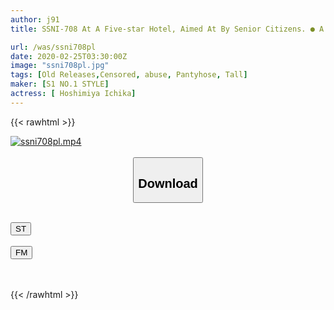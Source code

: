 ```yaml
---
author: j91
title: SSNI-708 At A Five-star Hotel, Aimed At By Senior Citizens. ● A Luxurious Hotel Employee Who Was Forced To Sexual Room Service Every Time An Extension From The Room 415 To The Front Desk Was Committed ● Kazuka Hoshimiya

url: /was/ssni708pl
date: 2020-02-25T03:30:00Z
image: "ssni708pl.jpg"
tags: [Old Releases,Censored, abuse, Pantyhose, Tall]
maker: [S1 NO.1 STYLE]
actress: [ Hoshimiya Ichika]
---
```



{{< rawhtml >}}

<div class="video" data-videoid="7jB46rlKPQtA6oa">
    <a href="javascript:;">
        <img src="/was/ssni708pl/ssni708pl.jpg" width="WIDTH" height="HEIGHT" alt="ssni708pl.mp4" loading="lazy">
    </a>
</div>

<script type="text/javascript" src="https://j91.asia/asset/on-demand-st.js"></script>

<br>
  <link rel="stylesheet" href="https://j91.asia/asset/bs5.css">
  
  <center>
  <button class="btn btn-primary" type="button" data-bs-toggle="collapse" data-bs-target=".multi-collapse" aria-expanded="false" aria-controls="multiCollapseExample1 multiCollapseExample2"><h2>Download</h2></button></center>
</p>
<div class="row">
  <div class="col">
    <div class="collapse multi-collapse" id="multiCollapseExample1">
      <div class="card card-body">
	      	      <br>
<div class="buttons">  
<a href="https://streamtape.to/v/7jB46rlKPQtA6oa" target="_blank"><button class="btn-hover color-3"><i class="fa fa-download"></i> ST</button></a></div>
    </div>
  </div>
</div>
  <div class="col">
    <div class="collapse multi-collapse" id="multiCollapseExample2">
      <div class="card card-body">
	      <br>
<div class="buttons">
    <a href="https://filemoon.sx/d/vt5zrk3cdkua" target="_blank"><button class="btn-hover color-8"><i class="fa fa-download"></i> FM</button></a></div>
<br><br>
      </div>
    </div>
  </div>
</div>

{{< /rawhtml >}}